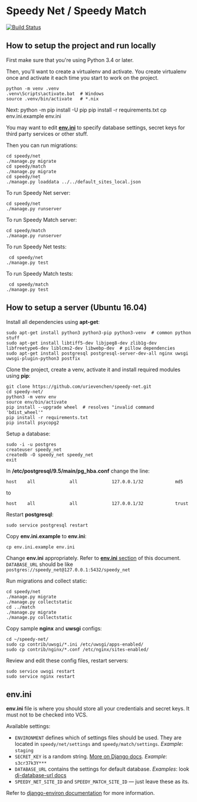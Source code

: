 # Speedy Net / Speedy Match

[![Build Status](https://travis-ci.org/urievenchen/speedy-net.svg?branch=master)](https://travis-ci.org/urievenchen/speedy-net)

## How to setup the project and run locally

First make sure that you're using Python 3.4 or later.

Then, you'll want to create a virtualenv and activate. You create virtualenv once and activate it each time you start to work on the project.

    python -m venv .venv
    .venv\Scripts\activate.bat  # Windows
    source .venv/bin/activate   # *.nix

Next:
    python -m pip install -U pip
    pip install -r requirements.txt
    cp env.ini.example env.ini

You may want to edit [**env.ini**](#envini) to specify database settings, secret keys for third party services or other stuff.

Then you can run migrations:

    cd speedy/net
    ./manage.py migrate
    cd speedy/match
    ./manage.py migrate
    cd speedy/net
    ./manage.py loaddata ../../default_sites_local.json

To run Speedy Net server:

    cd speedy/net
    ./manage.py runserver

To run Speedy Match server:

    cd speedy/match
    ./manage.py runserver

To run Speedy Net tests:

     cd speedy/net
    ./manage.py test

To run Speedy Match tests:

     cd speedy/match
    ./manage.py test


## How to setup a server (Ubuntu 16.04)

Install all dependencies using **apt-get**:

    sudo apt-get install python3 python3-pip python3-venv  # common python stuff
    sudo apt-get install libtiff5-dev libjpeg8-dev zlib1g-dev libfreetype6-dev liblcms2-dev libwebp-dev  # pillow dependencies
    sudo apt-get install postgresql postgresql-server-dev-all nginx uwsgi uwsgi-plugin-python3 postfix


Clone the project, create a venv, activate it and install required modules using **pip**:

    git clone https://github.com/urievenchen/speedy-net.git
    cd speedy-net/
    python3 -m venv env
    source env/bin/activate
    pip install --upgrade wheel  # resolves "invalid command 'bdist_wheel'"
    pip install -r requirements.txt
    pip install psycopg2

Setup a database:

    sudo -i -u postgres
    createuser speedy_net
    createdb -O speedy_net speedy_net
    exit

In **/etc/postgresql/9.5/main/pg_hba.conf** change the line:

    host    all             all             127.0.0.1/32            md5

to

    host    all             all             127.0.0.1/32            trust

Restart **postgresql**:

    sudo service postgresql restart

Copy **env.ini.example** to **env.ini**:

    cp env.ini.example env.ini

Change **env.ini** appropriately. Refer to [**env.ini** section](#envini) of this document. `DATABASE_URL` should be like `postgres://speedy_net@127.0.0.1:5432/speedy_net`

Run migrations and collect static:

    cd speedy/net
    ./manage.py migrate
    ./manage.py collectstatic
    cd ../match
    ./manage.py migrate
    ./manage.py collectstatic

Copy sample **nginx** and **uwsgi** configs:

    cd ~/speedy-net/
    sudo cp contrib/uwsgi/*.ini /etc/uwsgi/apps-enabled/
    sudo cp contrib/nginx/*.conf /etc/nginx/sites-enabled/

Review and edit these config files, restart servers:

    sudo service uwsgi restart
    sudo service nginx restart


## env.ini

**env.ini** file is where you should store all your credentials and secret keys. It must not to be checked into VCS.

Available settings:

* `ENVIRONMENT` defines which of settings files should be used. They are located in `speedy/net/settings` and `speedy/match/settings`. *Example*: `staging`
* `SECRET_KEY` is a random string. [More on Django docs](https://docs.djangoproject.com/en/1.9/ref/settings/#secret-key). *Example*: `s3cr37k3Y***`
* `DATABASE_URL` contains the settings for default database. *Examples*: look [dj-database-url docs](https://github.com/kennethreitz/dj-database-url#url-schema)
* `SPEEDY_NET_SITE_ID` and `SPEEDY_MATCH_SITE_ID` — just leave these as its.

Refer to [django-environ documentation](https://django-environ.readthedocs.io/en/latest/) for more information.
